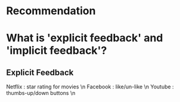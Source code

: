 # Recommendation

# What is 'explicit feedback' and 'implicit feedback'?
## Explicit Feedback
Netflix : star rating for movies \n
Facebook : like/un-like \n
Youtube : thumbs-up/down buttons \n
